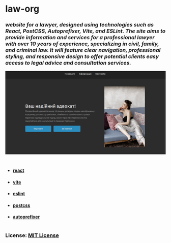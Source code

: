 # law-org

### _website for a lawyer, designed using technologies such as React, PostCSS, Autoprefixer, Vite, and ESLint. The site aims to provide information and services for a professional lawyer with over 10 years of experience, specializing in civil, family, and criminal law. It will feature clear navigation, professional styling, and responsive design to offer potential clients easy access to legal advice and consultation services._

![image](./assets/image.png)

#

+ #### [react](https://react.dev/)
+ #### [vite](https://vite.dev/)
+ #### [eslint](https://eslint.org)
+ #### [postcss](https://postcss.org/)
+ #### [autoprefixer](https://www.npmjs.com/package/autoprefixer)

#

### License: [MIT License](./license.md)
